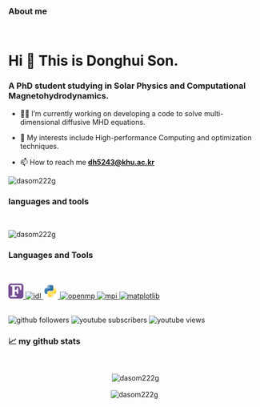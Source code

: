### About me

<br />

<h1 align="left">Hi 👋 This is Donghui Son.</h1>
<h3 align="left">A PhD student studying in Solar Physics and Computational Magnetohydrodynamics.</h3>

- 👩‍💻 I’m currently working on developing a code to solve multi-dimensional diffusive MHD equations.

- 💬 My interests include High-performance Computing and optimization techniques.

- 📫 How to reach me **dh5243@khu.ac.kr**

<p align="left"> <img src="https://komarev.com/ghpvc/?username=dasom222g&label=Profile%20views&color=0e75b6&style=flat" alt="dasom222g" /> </p>

<h3 align="left">languages and tools</h3>
<br />
<p align="left"> 
  <img src="https://komarev.com/ghpvc/?username=dasom222g&label=Profile%20views&color=0e75b6&style=flat" alt="dasom222g" /> 
</p>

<h3 align="left">Languages and Tools</h3>
<br />
<p align="left">
  <a href="https://fortran-lang.org/" target="_blank" rel="noreferrer">
    <img src="https://raw.githubusercontent.com/devicons/devicon/master/icons/fortran/fortran-original.svg" alt="fortran" height="30"/>
  </a>
  <a href="https://www.l3harrisgeospatial.com/Software-Technology/IDL" target="_blank" rel="noreferrer">
    <img src="https://upload.wikimedia.org/wikipedia/commons/thumb/3/3c/Exelis-Visual-Information-Solutions-logo.png/1200px-Exelis-Visual-Information-Solutions-logo.png" alt="idl" height="30"/>
  </a>
  <a href="https://www.python.org/" target="_blank" rel="noreferrer">
    <img src="https://raw.githubusercontent.com/devicons/devicon/master/icons/python/python-original.svg" alt="python" height="30"/>
  </a>
  <a href="https://www.openmp.org/" target="_blank" rel="noreferrer">
    <img src="https://upload.wikimedia.org/wikipedia/commons/thumb/8/8a/OpenMP_logo.svg/1200px-OpenMP_logo.svg.png" alt="openmp" height="30"/>
  </a>
  <a href="https://www.mpich.org/" target="_blank" rel="noreferrer">
    <img src="https://www.mpich.org/static/img/mpich-logo.png" alt="mpi" height="30"/>
  </a>
  <a href="https://matplotlib.org/" target="_blank" rel="noreferrer">
    <img src="https://upload.wikimedia.org/wikipedia/commons/thumb/0/01/Created_with_Matplotlib-logo.svg/1024px-Created_with_Matplotlib-logo.svg.png" alt="matplotlib" height="30"/>
  </a>
</p>

<br />
<!-- <img align="right" alt="GIF" src="https://github.com/abhisheknaiidu/abhisheknaiidu/blob/master/code.gif?raw=true" width="500" height="320" /> -->

<div>
  <img src="https://img.shields.io/github/followers/dasom222g?style=social" alt="github followers" height="24" />
  <img src="https://img.shields.io/youtube/channel/subscribers/UCRAPX1FnLmdVrT8T7YKRMtw?style=social" alt="youtube subscribers" height="24" />
  <img src="https://img.shields.io/youtube/channel/views/UCRAPX1FnLmdVrT8T7YKRMtw?style=social" alt="youtube views" height="24" />
</div>

<h3 align="left">📈 my github stats</h3>
<br />

<p  align="center">&nbsp;<img align="center" src="https://github-readme-stats.vercel.app/api?username=dasom222g&show_icons=true&theme=gotham&locale=en" alt="dasom222g" /></p>

<p  align="center"><img align="center" src="https://github-readme-streak-stats.herokuapp.com/?user=dasom222g&theme=gotham" alt="dasom222g" /></p>
